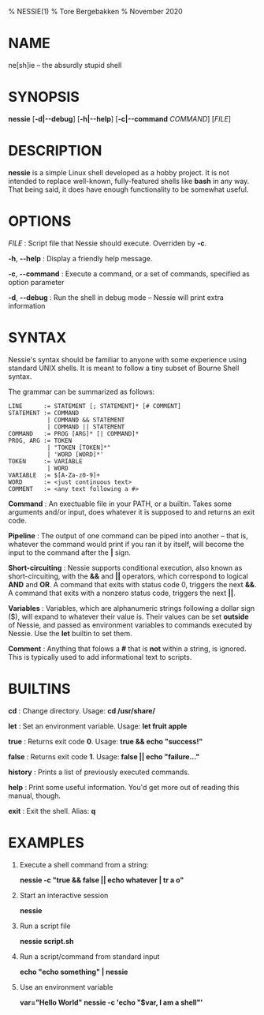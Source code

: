 % NESSIE(1)
% Tore Bergebakken
% November 2020

# NAME

ne[sh]ie – the absurdly stupid shell

# SYNOPSIS

**nessie** [**-d|-\-debug**] [**-h|-\-help**] [**-c|-\-command** *COMMAND*] [*FILE*]

# DESCRIPTION

**nessie** is a simple Linux shell developed as a hobby project. It is not intended to replace well-known, fully-featured shells like **bash** in any way. That being said, it does have enough functionality to be somewhat useful.

# OPTIONS

*FILE*
:    Script file that Nessie should execute. Overriden by **-c**.

**-h**, **-\-help**
:   Display a friendly help message.

**-c**, **-\-command**
:   Execute a command, or a set of commands, specified as option parameter

**-d**, **-\-debug**
:   Run the shell in debug mode – Nessie will print extra information

# SYNTAX

Nessie's syntax should be familiar to anyone with some experience using standard UNIX shells. It is meant to follow a tiny subset of Bourne Shell syntax.

The grammar can be summarized as follows:

```
LINE      := STATEMENT [; STATEMENT]* [# COMMENT]
STATEMENT := COMMAND
           | COMMAND && STATEMENT
           | COMMAND || STATEMENT
COMMAND   := PROG [ARG]* [| COMMAND]*
PROG, ARG := TOKEN
           | "TOKEN [TOKEN]*"
           | 'WORD [WORD]*'
TOKEN     := VARIABLE
           | WORD
VARIABLE  := $[A-Za-z0-9]+
WORD      := <just continuous text>
COMMENT   := <any text following a #>
```

**Command**
:    An exectuable file in your PATH, or a builtin. Takes some arguments and/or input, does whatever it is supposed to and returns an exit code.

**Pipeline**
:    The output of one command can be piped into another – that is, whatever the command would print if you ran it by itself, will become the input to the command after the **|** sign.

**Short-circuiting**
:    Nessie supports conditional execution, also known as short-circuiting, with the **&&** and **||** operators, which correspond to logical **AND** and **OR**. A command that exits with status code 0, triggers the next **&&**. A command that exits with a nonzero status code, triggers the next **||**.

**Variables**
:    Variables, which are alphanumeric strings following a dollar sign (\$), will expand to whatever their value is. Their values can be set **outside** of Nessie, and passed as environment variables to commands executed by Nessie. Use the **let** builtin to set them.

**Comment**
:    Anything that folows a **#** that is **not** within a string, is ignored. This is typically used to add informational text to scripts.

# BUILTINS

**cd**
:    Change directory. Usage: **cd /usr/share/**

**let**
:    Set an environment variable. Usage: **let fruit apple**

**true**
:    Returns exit code **0**. Usage: **true && echo "success!"**

**false**
:    Returns exit code **1**. Usage: **false || echo "failure..."**

**history**
:    Prints a list of previously executed commands.

**help**
:    Print some useful information. You'd get more out of reading this manual, though.

**exit**
:    Exit the shell. Alias: **q**

# EXAMPLES

1. Execute a shell command from a string:

   **nessie -c "true && false || echo whatever | tr a o"**

2. Start an interactive session

   **nessie**

3. Run a script file

   **nessie script.sh**

4. Run a script/command from standard input

   **echo "echo something" | nessie**

5. Use an environment variable

   **var="Hello World" nessie -c 'echo "\$var, I am a shell"'**
